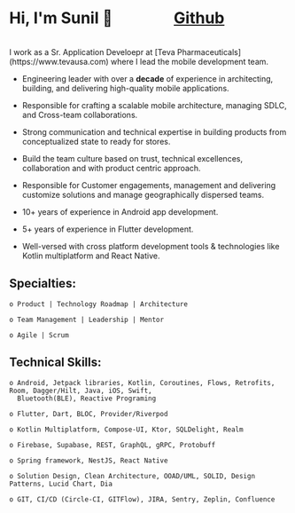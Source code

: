 # Hi, I'm Sunil 👋  &emsp; &emsp; &emsp; [Github](https://github.com/sunilmishra)
<br/>
  I work as a Sr. Application Develoepr at [Teva Pharmaceuticals](https://www.tevausa.com) where I lead the mobile development team. 

- Engineering leader with over a **decade** of experience in architecting, building, and delivering high-quality mobile applications.
  
- Responsible for crafting a scalable mobile architecture, managing SDLC, and Cross-team collaborations.
  
- Strong communication and technical expertise in building products from conceptualized state to ready for stores.
  
- Build the team culture based on trust, technical excellences, collaboration and with product centric approach.
  
- Responsible for Customer engagements, management and delivering customize solutions and manage geographically dispersed teams.
  
- 10+ years of experience in Android app development.
  
- 5+ years of experience in Flutter development.
  
- Well-versed with cross platform development tools & technologies like Kotlin multiplatform and React Native.
  
## Specialties:
    o Product | Technology Roadmap | Architecture
    
    o Team Management | Leadership | Mentor
    
    o Agile | Scrum
 
## Technical Skills:
    o Android, Jetpack libraries, Kotlin, Coroutines, Flows, Retrofits, Room, Dagger/Hilt, Java, iOS, Swift,
      Bluetooth(BLE), Reactive Programing
      
    o Flutter, Dart, BLOC, Provider/Riverpod
    
    o Kotlin Multiplatform, Compose-UI, Ktor, SQLDelight, Realm
    
    o Firebase, Supabase, REST, GraphQL, gRPC, Protobuff
    
    o Spring framework, NestJS, React Native
    
    o Solution Design, Clean Architecture, OOAD/UML, SOLID, Design Patterns, Lucid Chart, Dia
    
    o GIT, CI/CD (Circle-CI, GITFlow), JIRA, Sentry, Zeplin, Confluence
    

